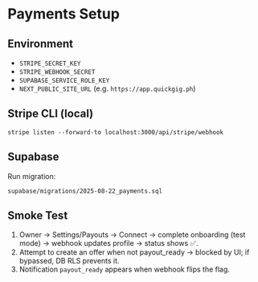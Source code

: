 # Payments Setup

## Environment
- `STRIPE_SECRET_KEY`
- `STRIPE_WEBHOOK_SECRET`
- `SUPABASE_SERVICE_ROLE_KEY`
- `NEXT_PUBLIC_SITE_URL` (e.g. `https://app.quickgig.ph`)

## Stripe CLI (local)
```
stripe listen --forward-to localhost:3000/api/stripe/webhook
```

## Supabase
Run migration:
```
supabase/migrations/2025-08-22_payments.sql
```

## Smoke Test
1. Owner → Settings/Payouts → Connect → complete onboarding (test mode) → webhook updates profile → status shows ✅.
2. Attempt to create an offer when not payout_ready → blocked by UI; if bypassed, DB RLS prevents it.
3. Notification `payout_ready` appears when webhook flips the flag.
